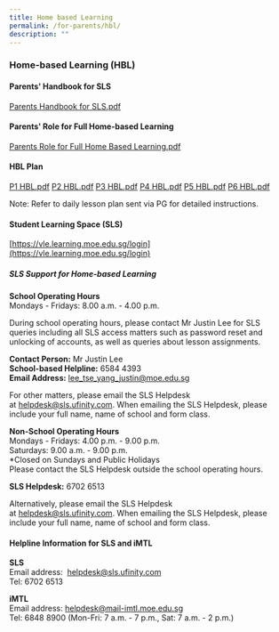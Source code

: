 ```yaml
---
title: Home based Learning
permalink: /for-parents/hbl/
description: ""
---
```

### Home-based Learning (HBL)

#### Parents' Handbook for SLS

[Parents Handbook for SLS.pdf](/files/hbl1.pdf)

#### Parents' Role for Full Home-based Learning

[Parents Role for Full Home Based Learning.pdf](/files/hbl2.pdf)

#### HBL Plan

[P1 HBL.pdf](/files/hbl3.pdf)
[P2 HBL.pdf](/files/hbl4.pdf)
[P3 HBL.pdf](/files/hbl5.pdf)
[P4 HBL.pdf](/files/hbl6.pdf)
[P5 HBL.pdf](/files/hbl7.pdf)
[P6 HBL.pdf](/files/hbl8.pdf)

Note: Refer to daily lesson plan sent via PG for detailed instructions.

#### Student Learning Space (SLS)
[https://vle.learning.moe.edu.sg/login](https://vle.learning.moe.edu.sg/login)

##### SLS Support for Home-based Learning

**School Operating Hours**  
Mondays - Fridays: 8.00 a.m. - 4.00 p.m.  
  
During school operating hours, please contact Mr Justin Lee for SLS queries including all SLS access matters such as password reset and unlocking of accounts, as well as queries about lesson assignments.   
  
**Contact Person:** Mr Justin Lee  
**School-based Helpline:** 6584 4393  
**Email Address:** [lee\_tse\_yang\_justin@moe.edu.sg](mailto:lee_tse_yang_justin@moe.edu.sg)  
  
For other matters, please email the SLS Helpdesk at [helpdesk@sls.ufinity.com](mailto:helpdesk@sls.ufinity.com). When emailing the SLS Helpdesk, please include your full name, name of school and form class.  
  
**Non-School Operating Hours**  
Mondays - Fridays: 4.00 p.m. - 9.00 p.m.  
Saturdays: 9.00 a.m. - 9.00 p.m.  
\*Closed on Sundays and Public Holidays  
Please contact the SLS Helpdesk outside the school operating hours.  
  
**SLS Helpdesk:** 6702 6513  
  
Alternatively, please email the SLS Helpdesk at [helpdesk@sls.ufinity.com](mailto:helpdesk@sls.ufinity.com). When emailing the SLS Helpdesk, please include your full name, name of school and form class.

#### Helpline Information for SLS and iMTL

**SLS**  
Email address:  [helpdesk@sls.ufinity.com](mailto:helpdesk@sls.ufinity.com)  
Tel: 6702 6513  
  
**iMTL**  
Email address: [helpdesk@mail-imtl.moe.edu.sg](mailto:helpdesk@mail-imtl.moe.edu.sg)  
Tel: 6848 8900 (Mon-Fri: 7 a.m. - 7 p.m., Sat: 7 a.m. - 2 p.m.)